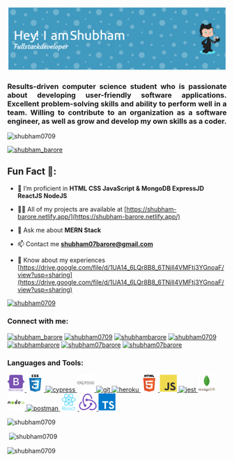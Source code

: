 <img src ="https://github.com/shubham0709/shubham0709/blob/main/github-header-image.png" />
<h3 align="justify">Results-driven computer science student who is passionate about developing user-friendly software
applications. Excellent problem-solving skills and ability to perform well in a team. Willing to contribute
to an organization as a software engineer, as well as grow and develop my own skills as a coder.</h3>

<p align="left"> <img src="https://komarev.com/ghpvc/?username=shubham0709&label=Profile%20views&color=0e75b6&style=flat" alt="shubham0709" /> </p>



<p align="left"> <a href="https://twitter.com/shubham_barore" target="blank"><img src="https://img.shields.io/twitter/follow/shubham_barore?logo=twitter&style=for-the-badge" alt="shubham_barore" /></a> </p>

## Fun Fact 🎈:

- 🌱 I’m proficient in <b> HTML CSS JavaScript & MongoDB ExpressJD ReactJS NodeJS </b>

- 👨‍💻 All of my projects are available at [https://shubham-barore.netlify.app/](https://shubham-barore.netlify.app/)

- 💬 Ask me about <b>MERN Stack</b>

- 📫 Contact me **shubham07barore@gmail.com**

- 📄 Know about my experiences [https://drive.google.com/file/d/1UA14_6LQr8B8_6TNjll4VMFtj3YGnoaF/view?usp=sharing](https://drive.google.com/file/d/1UA14_6LQr8B8_6TNjll4VMFtj3YGnoaF/view?usp=sharing)

<p align="left"> <a href="https://github.com/ryo-ma/github-profile-trophy"><img src="https://github-profile-trophy.vercel.app/?username=shubham0709" alt="shubham0709" /></a> </p>

<h3 align="left">Connect with me:</h3>
<p align="left">
<a href="https://twitter.com/shubham_barore" target="blank"><img align="center" src="https://raw.githubusercontent.com/rahuldkjain/github-profile-readme-generator/master/src/images/icons/Social/twitter.svg" alt="shubham_barore" height="30" width="40" /></a>
<a href="https://linkedin.com/in/shubham0709" target="blank"><img align="center" src="https://raw.githubusercontent.com/rahuldkjain/github-profile-readme-generator/master/src/images/icons/Social/linked-in-alt.svg" alt="shubham0709" height="30" width="40" /></a>
<a href="https://instagram.com/shubhambarore" target="blank"><img align="center" src="https://raw.githubusercontent.com/rahuldkjain/github-profile-readme-generator/master/src/images/icons/Social/instagram.svg" alt="shubhambarore" height="30" width="40" /></a>
<a href="https://www.codechef.com/users/shubham0709" target="blank"><img align="center" src="https://cdn.jsdelivr.net/npm/simple-icons@3.1.0/icons/codechef.svg" alt="shubham0709" height="30" width="40" /></a>
<a href="https://www.hackerrank.com/shubhambarore" target="blank"><img align="center" src="https://raw.githubusercontent.com/rahuldkjain/github-profile-readme-generator/master/src/images/icons/Social/hackerrank.svg" alt="shubhambarore" height="30" width="40" /></a>
<a href="https://www.leetcode.com/shubham07barore" target="blank"><img align="center" src="https://raw.githubusercontent.com/rahuldkjain/github-profile-readme-generator/master/src/images/icons/Social/leet-code.svg" alt="shubham07barore" height="30" width="40" /></a>
<a href="https://auth.geeksforgeeks.org/user/shubham07barore" target="blank"><img align="center" src="https://raw.githubusercontent.com/rahuldkjain/github-profile-readme-generator/master/src/images/icons/Social/geeks-for-geeks.svg" alt="shubham07barore" height="30" width="40" /></a>
</p>

<h3 align="left">Languages and Tools:</h3>
<p align="left"> <a href="https://getbootstrap.com" target="_blank" rel="noreferrer"> <img src="https://raw.githubusercontent.com/devicons/devicon/master/icons/bootstrap/bootstrap-plain-wordmark.svg" alt="bootstrap" width="40" height="40"/> </a> <a href="https://www.w3schools.com/css/" target="_blank" rel="noreferrer"> <img src="https://raw.githubusercontent.com/devicons/devicon/master/icons/css3/css3-original-wordmark.svg" alt="css3" width="40" height="40"/> </a> <a href="https://www.cypress.io" target="_blank" rel="noreferrer"> <img src="https://raw.githubusercontent.com/simple-icons/simple-icons/6e46ec1fc23b60c8fd0d2f2ff46db82e16dbd75f/icons/cypress.svg" alt="cypress" width="40" height="40"/> </a> <a href="https://expressjs.com" target="_blank" rel="noreferrer"> <img src="https://raw.githubusercontent.com/devicons/devicon/master/icons/express/express-original-wordmark.svg" alt="express" width="40" height="40"/> </a> <a href="https://git-scm.com/" target="_blank" rel="noreferrer"> <img src="https://www.vectorlogo.zone/logos/git-scm/git-scm-icon.svg" alt="git" width="40" height="40"/> </a> <a href="https://heroku.com" target="_blank" rel="noreferrer"> <img src="https://www.vectorlogo.zone/logos/heroku/heroku-icon.svg" alt="heroku" width="40" height="40"/> </a> <a href="https://www.w3.org/html/" target="_blank" rel="noreferrer"> <img src="https://raw.githubusercontent.com/devicons/devicon/master/icons/html5/html5-original-wordmark.svg" alt="html5" width="40" height="40"/> </a> <a href="https://developer.mozilla.org/en-US/docs/Web/JavaScript" target="_blank" rel="noreferrer"> <img src="https://raw.githubusercontent.com/devicons/devicon/master/icons/javascript/javascript-original.svg" alt="javascript" width="40" height="40"/> </a> <a href="https://jestjs.io" target="_blank" rel="noreferrer"> <img src="https://www.vectorlogo.zone/logos/jestjsio/jestjsio-icon.svg" alt="jest" width="40" height="40"/> </a> <a href="https://www.mongodb.com/" target="_blank" rel="noreferrer"> <img src="https://raw.githubusercontent.com/devicons/devicon/master/icons/mongodb/mongodb-original-wordmark.svg" alt="mongodb" width="40" height="40"/> </a> <a href="https://nodejs.org" target="_blank" rel="noreferrer"> <img src="https://raw.githubusercontent.com/devicons/devicon/master/icons/nodejs/nodejs-original-wordmark.svg" alt="nodejs" width="40" height="40"/> </a> <a href="https://postman.com" target="_blank" rel="noreferrer"> <img src="https://www.vectorlogo.zone/logos/getpostman/getpostman-icon.svg" alt="postman" width="40" height="40"/> </a> <a href="https://reactjs.org/" target="_blank" rel="noreferrer"> <img src="https://raw.githubusercontent.com/devicons/devicon/master/icons/react/react-original-wordmark.svg" alt="react" width="40" height="40"/> </a> <a href="https://redux.js.org" target="_blank" rel="noreferrer"> <img src="https://raw.githubusercontent.com/devicons/devicon/master/icons/redux/redux-original.svg" alt="redux" width="40" height="40"/> </a> <a href="https://www.typescriptlang.org/" target="_blank" rel="noreferrer"> <img src="https://raw.githubusercontent.com/devicons/devicon/master/icons/typescript/typescript-original.svg" alt="typescript" width="40" height="40"/> </a> </p>

<p w="100%">
  <img w="100%" align="center" src="https://github-readme-stats.vercel.app/api/top-langs?username=shubham0709&show_icons=true&locale=en&layout=compact" alt="shubham0709" />
</p>

<p>&nbsp;<img align="center" src="https://github-readme-stats.vercel.app/api?username=shubham0709&show_icons=true&locale=en" alt="shubham0709" /></p>

<p><img align="center" src="https://github-readme-streak-stats.herokuapp.com/?user=shubham0709&" alt="shubham0709" /></p>
